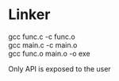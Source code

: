 # Linker
gcc func.c -c func.o<br>
gcc main.c -c main.o<br>
gcc func.o main.o -o exe<br>

Only API is exposed to the user
